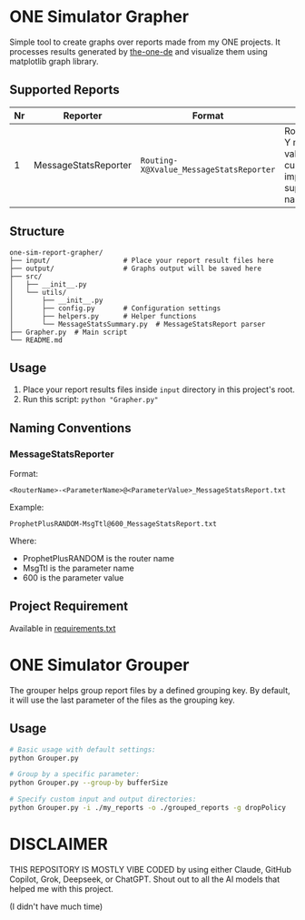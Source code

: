 # ONE Simulator Grapher

Simple tool to create graphs over reports made from my ONE projects.
It processes results generated by [the-one-de](https://github.com/vianneynara/the-one-de) and visualize
them using matplotlib graph library.

## Supported Reports

| Nr | Reporter             | Format                                  | Support                                                                          |
|----|----------------------|-----------------------------------------|----------------------------------------------------------------------------------|
| 1  | MessageStatsReporter | `Routing-X@Xvalue_MessageStatsReporter` | Router names, Y metric, by X values. The current implementation supports naming. |

## Structure

```
one-sim-report-grapher/
├── input/                  # Place your report result files here
├── output/                 # Graphs output will be saved here
├── src/
│   ├── __init__.py
│   └── utils/
│       ├── __init__.py
│       ├── config.py       # Configuration settings
│       ├── helpers.py      # Helper functions
│       └── MessageStatsSummary.py  # MessageStatsReport parser
├── Grapher.py  # Main script
└── README.md
```

## Usage

1. Place your report results files inside `input` directory in this project's root.
2. Run this script: `python "Grapher.py"`

## Naming Conventions

### MessageStatsReporter

Format: 
```
<RouterName>-<ParameterName>@<ParameterValue>_MessageStatsReport.txt
```

Example: 
```
ProphetPlusRANDOM-MsgTtl@600_MessageStatsReport.txt
```

Where:
- ProphetPlusRANDOM is the router name
- MsgTtl is the parameter name 
- 600 is the parameter value

## Project Requirement

Available in [requirements.txt](requirements.txt)

# ONE Simulator Grouper

The grouper helps group report files by a defined grouping key. 
By default, it will use the last parameter of the files as the grouping key.

## Usage

```bash
# Basic usage with default settings:
python Grouper.py

# Group by a specific parameter:
python Grouper.py --group-by bufferSize

# Specify custom input and output directories:
python Grouper.py -i ./my_reports -o ./grouped_reports -g dropPolicy
```

# DISCLAIMER

THIS REPOSITORY IS MOSTLY VIBE CODED by using either Claude, GitHub Copilot, Grok, Deepseek, or ChatGPT. 
Shout out to all the AI models that helped me with this project.

(I didn't have much time)